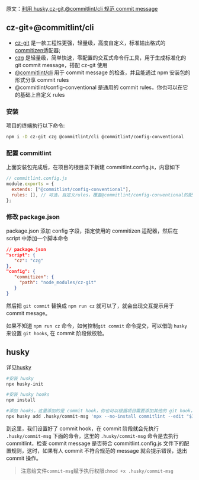 原文：[利用 husky,cz-git,@commitlint/cli 规范 commit message](https://zhuanlan.zhihu.com/p/542568185)

## cz-git+@commitlint/cli

- [cz-git](https://cz-git.qbb.sh/zh/) 是一款工程性更强，轻量级，高度自定义，标准输出格式的[commitizen](https://github.com/commitizen/cz-cli)适配器;
- [czg](https://cz-git.qbb.sh/zh/cli/) 是轻量级，简单快速，零配置的交互式命令行工具，用于生成标准化的 git commit message，搭配 cz-git 使用
- [@commitlint/cli](https://commitlint.js.org/#/) 用于 commit message 的检查，并且能通过 npm 安装包的形式分享 commit rules
- @commitlint/config-conventional 是通用的 commit rules，你也可以在它的基础上自定义 rules

### 安装

项目的终端执行以下命令:

```bash
npm i -D cz-git czg @commitlint/cli @commitlint/config-conventional
```

### 配置 commitlint

上面安装包完成后，在项目的根目录下新建 commitlint.config.js，内容如下

```js
// commitlint.config.js
module.exports = {
  extends: ["@commitlint/config-conventional"],
  rules: [], // 可选，自定义rules，覆盖@commitlint/config-conventional的配置
};
```

### 修改 package.json

package.json 添加 config 字段，指定使用的 commitizen 适配器，然后在 script 中添加一个脚本命令

```json
// package.json
"script": {
   "cz": "czg"
},
"config": {
   "commitizen": {
     "path": "node_modules/cz-git"
   }
}
```

然后把 `git commit` 替换成 `npm run cz` 就可以了，就会出现交互提示用于 commit mesage。

如果不知道 `npm run cz` 命令，如何控制`git commit` 命令提交，可以借助 `husky` 来设置 `git hooks`, 在 commit 阶段做校验。

## husky

详见[husky](./规范代码格式.md)

```bash
#安装 husky
npx husky-init

#安装 husky hooks
npm install

#添加 hooks，这里添加的是 commit hook，你也可以根据项目需要添加其他的 git hook，例如 pre-commit
npx husky add .husky/commit-msg 'npx --no-install commitlint --edit "$1"'
```

到这里，我们设置好了 commit hook，在 commit 阶段就会先执行 `.husky/commit-msg` 下面的命令，这里的 `.husky/commit-msg` 命令是去执行 commitlint，检查 commit message 是否符合 commitlint.config.js 文件下的配置规则，这时，如果有人 commit 不符合规范的 message 就会提示错误，退出 commit 操作。

> 注意给文件`commit-msg`赋予执行权限`chmod +x .husky/commit-msg`
